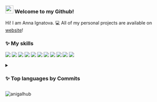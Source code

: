 ### <img src="https://raw.githubusercontent.com/aemmadi/aemmadi/master/wave.gif" width="25px"> Welcome to my Github! 

Hi! I am Anna Ignatova. 💻 All of my personal projects are available on [website](https://anigalhub.github.io)!

### :sparkles: My skills

[![](https://skillicons.dev/icons?i=js)](https://developer.mozilla.org/en-US/docs/Web/JavaScript)
[![](https://skillicons.dev/icons?i=typescript)](https://www.typescriptlang.org/)
[![](https://skillicons.dev/icons?i=html)](https://www.w3.org/html/)
[![](https://skillicons.dev/icons?i=css)](https://www.w3schools.com/css/)
[![](https://skillicons.dev/icons?i=bootstrap)](https://getbootstrap.com/)
[![](https://skillicons.dev/icons?i=sass)](https://sass-lang.com/)
[![](https://skillicons.dev/icons?i=postgresql)](https://www.postgresql.org/)
[![](https://skillicons.dev/icons?i=nodejs)](https://nodejs.org/en/)
[![](https://skillicons.dev/icons?i=expressjs)](https://expressjs.com/)
[![](https://skillicons.dev/icons?i=vuejs)](https://vuejs.org/)
[![](https://skillicons.dev/icons?i=nuxtjs)](https://nuxtjs.org/)

<details>
  <summary>
    
###  :sparkles: Top languages by Commits 
  </summary>
 <p> <img src='http://github-profile-summary-cards.vercel.app/api/cards/most-commit-language?username=anigalhub&theme=github_dark'> </p>
  </details>

<p align="left"> <img src="https://komarev.com/ghpvc/?username=anigalhub&label=Profile%20views&color=0e75b6&style=flat" alt="anigalhub" /> </p>
